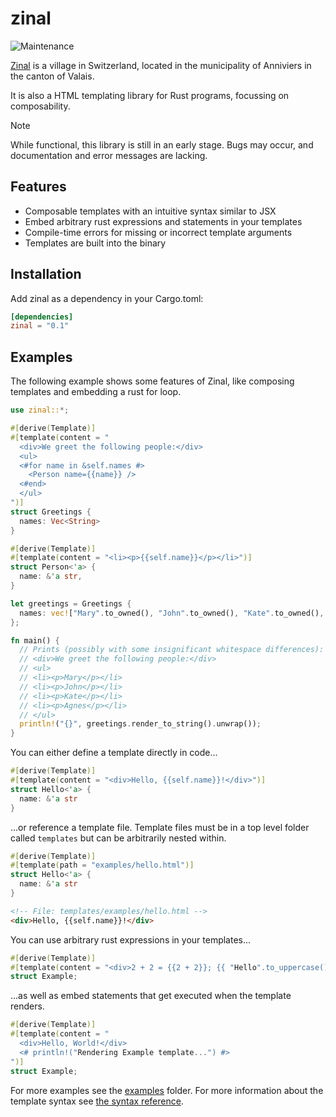 # zinal

![Maintenance](https://img.shields.io/badge/maintenance-experimental-blue.svg)

[Zinal](https://en.wikipedia.org/wiki/Zinal) is a village in Switzerland, located in the municipality of Anniviers in the canton of Valais.

It is also a HTML templating library for Rust programs, focussing on composability.

> [!NOTE]
> While functional, this library is still in an early stage. Bugs may occur, and documentation and error messages are lacking.

## Features

* Composable templates with an intuitive syntax similar to JSX
* Embed arbitrary rust expressions and statements in your templates
* Compile-time errors for missing or incorrect template arguments
* Templates are built into the binary

## Installation

Add zinal as a dependency in your Cargo.toml:

```toml
[dependencies]
zinal = "0.1"
```

## Examples

The following example shows some features of Zinal, like composing templates and embedding a rust for loop.

```rust
use zinal::*;

#[derive(Template)]
#[template(content = "
  <div>We greet the following people:</div>
  <ul>
  <#for name in &self.names #>
    <Person name={{name}} />
  <#end>
  </ul>
")]
struct Greetings {
  names: Vec<String>
}

#[derive(Template)]
#[template(content = "<li><p>{{self.name}}</p></li>")]
struct Person<'a> {
  name: &'a str,
}

let greetings = Greetings {
  names: vec!["Mary".to_owned(), "John".to_owned(), "Kate".to_owned(), "Agnes".to_owned()]
};

fn main() {
  // Prints (possibly with some insignificant whitespace differences):
  // <div>We greet the following people:</div>
  // <ul>
  // <li><p>Mary</p></li>
  // <li><p>John</p></li>
  // <li><p>Kate</p></li>
  // <li><p>Agnes</p></li>
  // </ul>
  println!("{}", greetings.render_to_string().unwrap()); 
}

```

You can either define a template directly in code...

```rust
#[derive(Template)]
#[template(content = "<div>Hello, {{self.name}}!</div>")]
struct Hello<'a> {
  name: &'a str
}
```

...or reference a template file. Template files must be in a top level folder called `templates`
but can be arbitrarily nested within.

```rust
#[derive(Template)]
#[template(path = "examples/hello.html")]
struct Hello<'a> {
  name: &'a str
}
```

```html
<!-- File: templates/examples/hello.html -->
<div>Hello, {{self.name}}!</div>
```

You can use arbitrary rust expressions in your templates...

```rust
#[derive(Template)]
#[template(content = "<div>2 + 2 = {{2 + 2}}; {{ "Hello".to_uppercase() }}")]
struct Example;
```

...as well as embed statements that get executed when the template renders.

```rust
#[derive(Template)]
#[template(content = "
  <div>Hello, World!</div>
  <# println!("Rendering Example template...") #>
")]
struct Example;
```

For more examples see the [examples](./examples) folder. For more information about the template syntax see [the syntax reference](./documentation/Syntax.md).
